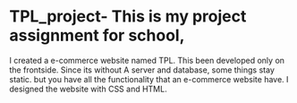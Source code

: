 # TPL_project- This is my project assignment for school,
I created a e-commerce website named TPL.
This been developed only on the frontside.
Since its without A server and database, some things stay static.
but you have all the functionality that an e-commerce website have. 
I designed the website with CSS and HTML.

